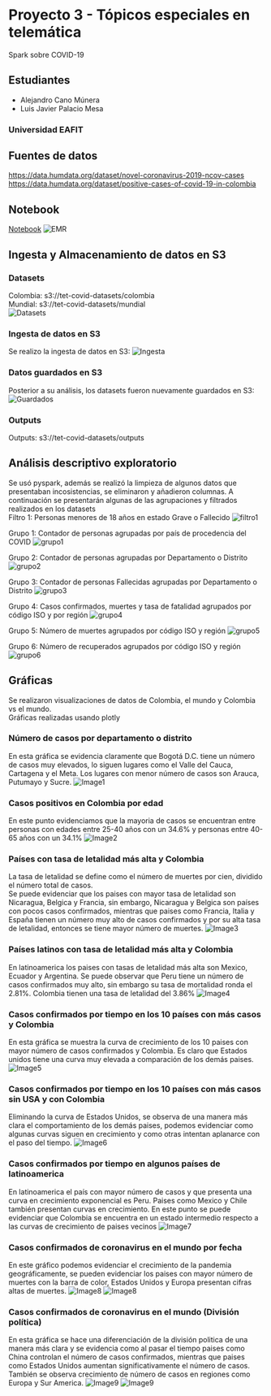 # Proyecto 3 - Tópicos especiales en telemática
Spark sobre COVID-19 
## Estudiantes
- Alejandro Cano Múnera
- Luis Javier Palacio Mesa
### Universidad EAFIT

## Fuentes de datos
https://data.humdata.org/dataset/novel-coronavirus-2019-ncov-cases </br>
https://data.humdata.org/dataset/positive-cases-of-covid-19-in-colombia </br>

## Notebook
[Notebook](https://github.com/alejocano22/TETproject3/blob/master/notebooks/colab/covid.ipynb)
![EMR](https://github.com/alejocano22/TETproject3/blob/master/images/NotebookEMR.PNG)

## Ingesta y Almacenamiento de datos en S3
### Datasets
Colombia: s3://tet-covid-datasets/colombia </br>
Mundial: s3://tet-covid-datasets/mundial </br>
![Datasets](https://github.com/alejocano22/TETproject3/blob/master/images/S3.PNG)

### Ingesta de datos en S3
Se realizo la ingesta de datos en S3:
![Ingesta](https://github.com/alejocano22/TETproject3/blob/master/images/IngestaDatosS3.PNG)

### Datos guardados en S3
Posterior a su análisis, los datasets fueron nuevamente guardados en S3:
![Guardados](https://github.com/alejocano22/TETproject3/blob/master/images/GuardarDatosS3.PNG)

### Outputs 
Outputs: s3://tet-covid-datasets/outputs </br>

## Análisis descriptivo exploratorio
Se usó pyspark, además se realizó la limpieza de algunos datos que presentaban incosistencias, se eliminaron y añadieron columnas.
A continuación se presentarán algunas de las agrupaciones y filtrados realizados en los datasets </br>
Filtro 1: Personas menores de 18 años en estado Grave o Fallecido
![filtro1](https://github.com/alejocano22/TETproject3/blob/master/images/filtro1.PNG)

Grupo 1: Contador de personas agrupadas por país de procedencia del COVID
![grupo1](https://github.com/alejocano22/TETproject3/blob/master/images/grupo1.PNG)

Grupo 2: Contador de personas agrupadas por Departamento o Distrito
![grupo2](https://github.com/alejocano22/TETproject3/blob/master/images/grupo2.PNG)

Grupo 3: Contador de personas Fallecidas agrupadas por Departamento o Distrito
![grupo3](https://github.com/alejocano22/TETproject3/blob/master/images/grupo3.PNG)

Grupo 4: Casos confirmados, muertes y tasa de fatalidad agrupados por código ISO y por región
![grupo4](https://github.com/alejocano22/TETproject3/blob/master/images/grupo4.PNG)

Grupo 5: Número de muertes agrupados por código ISO y región
![grupo5](https://github.com/alejocano22/TETproject3/blob/master/images/grupo5.PNG)

Grupo 6: Número de recuperados agrupados por código ISO y región
![grupo6](https://github.com/alejocano22/TETproject3/blob/master/images/grupo6.PNG)

## Gráficas
Se realizaron visualizaciones de datos de Colombia, el mundo y Colombia vs el mundo. </br>
Gráficas realizadas usando plotly

### Número de casos por departamento o distrito
En esta gráfica se evidencia claramente que Bogotá D.C. tiene un número de casos muy elevados, lo siguen lugares como el Valle del Cauca, Cartagena y el Meta. Los lugares con menor número de casos son Arauca, Putumayo y Sucre.
![Image1](https://github.com/alejocano22/TETproject3/blob/master/images/newplot.png)

### Casos positivos en Colombia por edad
En este punto evidenciamos que la mayoria de casos se encuentran entre personas  con edades entre 25-40 años con un 34.6% y personas entre 40-65 años con un 34.1%
![Image2](https://github.com/alejocano22/TETproject3/blob/master/images/newplot%20(1).png)

### Países con tasa de letalidad más alta y Colombia
La tasa de letalidad se define como el número de muertes por cien, dividido el número total de casos. </br>
Se puede evidenciar que los paises con mayor tasa de letalidad son Nicaragua, Belgica y Francia, sin embargo, Nicaragua y Belgica son países con pocos casos confirmados, mientras que paises como Francia, Italia y España tienen un número muy alto de casos confirmados y por su alta tasa de letalidad, entonces se tiene mayor número de muertes.
![Image3](https://github.com/alejocano22/TETproject3/blob/master/images/newplot%20(2).png)

### Países latinos con tasa de letalidad más alta y Colombia
En latinoamerica los paises con tasas de letalidad más alta son Mexico, Ecuador y Argentina. Se puede observar que Peru tiene un número de casos confirmados muy alto, sin embargo su tasa de mortalidad ronda el 2.81%. Colombia tienen una tasa de letalidad del 3.86%
![Image4](https://github.com/alejocano22/TETproject3/blob/master/images/newplot%20(3).png)

### Casos confirmados por tiempo en los 10 países con más casos y Colombia
En esta gráfica se muestra la curva de crecimiento de los 10 paises con mayor número de casos confirmados y Colombia. Es claro que Estados unidos tiene una curva muy elevada a comparación de los demás paises.
![Image5](https://github.com/alejocano22/TETproject3/blob/master/images/newplot%20(4).png)

### Casos confirmados por tiempo en los 10 países con más casos sin USA y con Colombia
Eliminando la curva de Estados Unidos, se observa de una manera más clara el comportamiento de los demás paises, podemos evidenciar como algunas curvas siguen en crecimiento y como otras intentan aplanarce con el paso del tiempo.
![Image6](https://github.com/alejocano22/TETproject3/blob/master/images/newplot%20(5).png)

### Casos confirmados por tiempo en algunos países de latinoamerica
En latinoamerica el país con mayor número de casos y que presenta una curva en crecimiento exponencial es Peru. Paises como Mexico y Chile también presentan curvas en crecimiento. En este punto se puede evidenciar que Colombia se encuentra en un estado intermedio respecto a las curvas de crecimiento de paises vecinos
![Image7](https://github.com/alejocano22/TETproject3/blob/master/images/newplot%20(6).png)

### Casos confirmados de coronavirus en el mundo por fecha
En este gráfico podemos evidenciar el crecimiento de la pandemia geográficamente, se pueden evidenciar los paises con mayor número de muertes con la barra de color, Estados Unidos y Europa presentan cifras altas de muertes.
![Image8](https://github.com/alejocano22/TETproject3/blob/master/images/newplot%20(7)2.png)
![Image8](https://github.com/alejocano22/TETproject3/blob/master/images/newplot%20(7)3.png)

### Casos confirmados de coronavirus en el mundo (División política)
En esta gráfica se hace una diferenciación de la división politica de una manera más clara y se evidencia como al pasar el tiempo paises como China controlan el número de casos confirmados, mientras que paises como Estados Unidos aumentan significativamente el número de casos. También se observa crecimiento de número de casos en regiones como Europa y Sur America.
![Image9](https://github.com/alejocano22/TETproject3/blob/master/images/newplot%20(8)2.png)
![Image9](https://github.com/alejocano22/TETproject3/blob/master/images/newplot%20(8)3.png)
